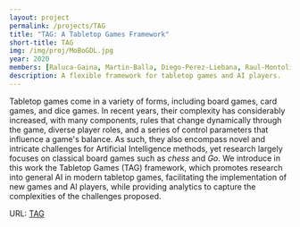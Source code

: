 ```yaml
---
layout: project
permalink: /projects/TAG
title: "TAG: A Tabletop Games Framework"
short-title: TAG
img: /img/proj/MoBoGDL.jpg
year: 2020
members: [Raluca-Gaina, Martin-Balla, Diego-Perez-Liebana, Raul-Montoliu, Alexander-Dockhorn]
description: A flexible framework for tabletop games and AI players.
---
```


Tabletop games come in a variety of forms, including board games, card games, and dice games. In recent years, their complexity has considerably increased, with many components, rules that change dynamically through the game, diverse player roles, and a series of control parameters that influence a game's balance. As such, they also encompass novel and intricate challenges for Artificial Intelligence methods, yet research largely focuses on classical board games such as _chess_ and _Go_. We introduce in this work the Tabletop Games (TAG) framework, which promotes research into general AI in modern tabletop games, facilitating the implementation of new games and AI players, while providing analytics to capture the complexities of the challenges proposed. 

URL: [TAG](https://github.com/GAIGResearch/TabletopGames)
